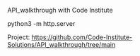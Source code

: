 API_walkthrough with Code Institute

python3 -m http.server

Project: https://github.com/Code-Institute-Solutions/API_walkthrough/tree/main

